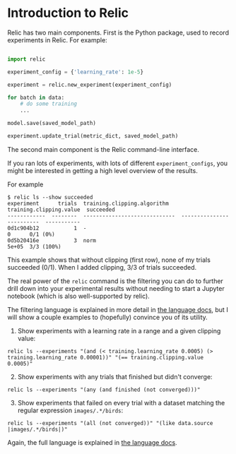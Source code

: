 # Introduction to Relic

Relic has two main components. 
First is the Python package, used to record experiments in Relic.
For example:

```python

import relic

experiment_config = {'learning_rate': 1e-5}

experiment = relic.new_experiment(experiment_config)

for batch in data:
    # do some training
    ...

model.save(saved_model_path)

experiment.update_trial(metric_dict, saved_model_path)
```

The second main component is the Relic command-line interface.

If you ran lots of experiments, with lots of different `experiment_configs`, you might be interested in getting a high level overview of the results.

For example

```
$ relic ls --show succeeded
experiment      trials  training.clipping.algorithm      training.clipping.value  succeeded  
------------  --------  -----------------------------  -------------------------  -----------
0d1c904b12           1  -                                                  0      0/1 (0%)   
0d5b20416e           3  norm                                               5e+05  3/3 (100%) 
```

This example shows that without clipping (first row), none of my trials succeeded (0/1).
When I added clipping, 3/3 of trials succeeded.

The real power of the `relic` command is the filtering you can do to further drill down into your experimental results without needing to start a Jupyter notebook (which is also well-supported by relic).

The filtering language is explained in more detail in [the language docs](lang/intro.md), but I will show a couple examples to (hopefully) convince you of its utility.

1. Show experiments with a learning rate in a range and a given clipping value:

```
relic ls --experiments "(and (< training.learning_rate 0.0005) (> training.learning_rate 0.00001))" "(== training.clipping.value 0.0005)"
```

2. Show experiments with any trials that finished but didn't converge:

```
relic ls --experiments "(any (and finished (not converged)))"
```

3. Show experiments that failed on every trial with a dataset matching the regular expression `images/.*/birds`:

```
relic ls --experiments "(all (not converged))" "(like data.source |images/.*/birds|)"
```

Again, the full language is explained in [the language docs](lang/intro.md).
